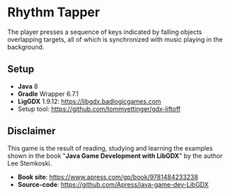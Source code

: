 # Rhythm Tapper

The player presses a sequence of keys indicated by falling objects overlapping targets, all of which is synchronized with music playing in the background.

## Setup

- **Java** 8
- **Gradle** Wrapper 6.7.1
- **LigGDX** 1.9.12: https://libgdx.badlogicgames.com
- Setup tool: https://github.com/tommyettinger/gdx-liftoff

## Disclaimer

This game is the result of reading, studying and learning the examples shown in the book "**Java Game Development with LibGDX**" by the author Lee Stemkoski.

- **Book site**: https://www.apress.com/gp/book/9781484233238
- **Source-code**: https://github.com/Apress/java-game-dev-LibGDX
